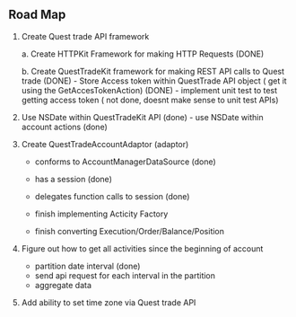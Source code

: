## Road Map

1. Create Quest trade API framework

    a. Create HTTPKit Framework for making HTTP Requests (DONE)
        

    b. Create QuestTradeKit framework for making REST API calls to Quest trade (DONE)
        - Store Access token within QuestTrade API object ( get it using the GetAccesTokenAction) (DONE)
        - implement unit test to test getting access token ( not done, doesnt make sense to unit test APIs)


 2. Use NSDate within QuestTradeKit API (done)
 		- use NSDate within account actions (done)


 3. Create QuestTradeAccountAdaptor (adaptor)
 	- conforms to AccountManagerDataSource (done)
 	- has a session  (done)
 	- delegates function calls to session (done)
 	
 	- finish implementing Acticity Factory
 	- finish converting  Execution/Order/Balance/Position

 4. Figure out how to get all activities since the beginning of account 
    - partition date interval (done)
    - send api request for each interval in the partition
    - aggregate data

 5. Add ability to set time zone via Quest trade API




